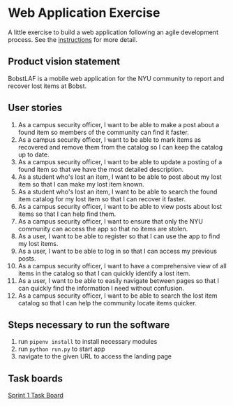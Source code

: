 # Web Application Exercise

A little exercise to build a web application following an agile development process. See the [instructions](instructions.md) for more detail.

## Product vision statement

BobstLAF is a mobile web application for the NYU community to report and recover lost items at Bobst.

## User stories

1. As a campus security officer, I want to be able to make a post about a found item so members of the community can find it faster.
2. As a campus security officer, I want to be able to mark items as recovered and remove them from the catalog so I can keep the catalog up to date.
3. As a campus security officer, I want to be able to update a posting of a found item so that we have the most detailed description.
4. As a student who's lost an item, I want to be able to post about my lost item so that I can make my lost item known.
5. As a student who's lost an item, I want to be able to search the found item catalog for my lost item so that I can recover it faster.
6. As a campus security officer, I want to be able to view posts about lost items so that I can help find them.
7. As a campus security officer, I want to ensure that only the NYU community can access the app so that no items are stolen.
8. As a user, I want to be able to register so that I can use the app to find my lost items.
9. As a user, I want to be able to log in so that I can access my previous posts.
10. As a campus security officer, I want to have a comprehensive view of all items in the catalog so that I can quickly identify a lost item.
11. As a user, I want to be able to easily navigate between pages so that I can quickly find the information I need without confusion.
12. As a campus security officer, I want to be able to search the lost item catalog so that I can help the community locate items quicker.

## Steps necessary to run the software

1. run `pipenv install` to install necessary modules
2. run `python run.py` to start app
3. navigate to the given URL to access the landing page

## Task boards

[Sprint 1 Task Board](https://github.com/orgs/software-students-spring2025/projects/63)
